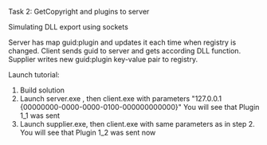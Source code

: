 Task 2: GetCopyright and plugins to server

Simulating DLL export using sockets

Server has map guid:plugin and updates it each time when registry is changed. 
Client sends guid to server and gets according DLL function. 
Supplier writes new guid:plugin key-value pair to registry.

Launch tutorial:

1. Build solution
2. Launch server.exe , then client.exe with parameters "127.0.0.1 {00000000-0000-0000-0100-000000000000}" You will see that Plugin 1_1 was sent
3. Launch supplier.exe, then client.exe with same parameters as in step 2. You will see that Plugin 1_2 was sent now